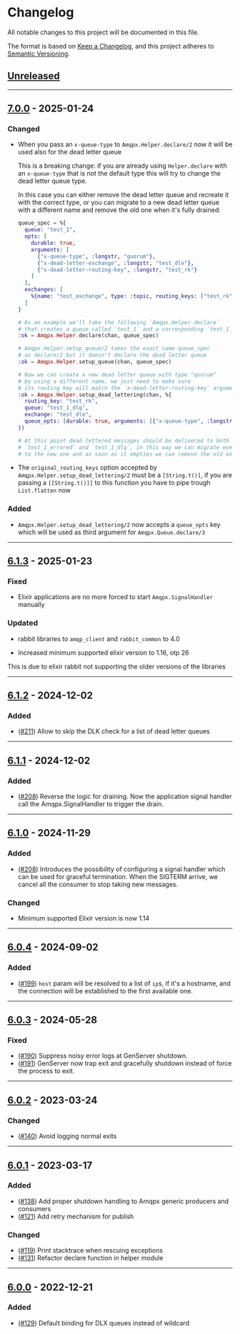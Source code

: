 # Changelog

All notable changes to this project will be documented in this file.

The format is based on [Keep a Changelog](https://keepachangelog.com/en/1.0.0/),
and this project adheres to
[Semantic Versioning](https://semver.org/spec/v2.0.0.html).

## [Unreleased]

---

## [7.0.0] - 2025-01-24

### Changed

- When you pass an `x-queue-type` to `Amqpx.Helper.declare/2` now it will be used also for the dead letter queue

  This is a breaking change: if you are already using `Helper.declare` with an `x-queue-type` that is not the default type this will try to change the dead letter queue type.

  In this case you can either remove the dead letter queue and recreate it with the correct type, or you can migrate to a new dead letter queue with a different name and remove the old one when it's fully drained:

  ```elixir
  queue_spec = %{
    queue: "test_1",
    opts: [
      durable: true,
      arguments: [
        {"x-queue-type", :longstr, "quorum"},
        {"x-dead-letter-exchange", :longstr, "test_dle"},
        {"x-dead-letter-routing-key", :longstr, "test_rk"}
      ]
    ],
    exchanges: [
      %{name: "test_exchange", type: :topic, routing_keys: ["test_rk"], opts: [durable: true]},
    ]
  }

  # As an example we'll take the following `Amqpx.Helper.declare`
  # that creates a queue called `test_1` and a corresponding `test_1_errored`
  :ok = Amqpx.Helper.declare(chan, queue_spec)

  # Amqpx.Helper.setup_queue/2 takes the exact same queue_spec
  # as declare/2 but it doesn't declare the dead letter queue
  :ok = Amqpx.Helper.setup_queue(chan, queue_spec)

  # Now we can create a new dead letter queue with type "quorum"
  # by using a different name, we just need to make sure
  # its routing key will match the `x-dead-letter-routing-key` argument
  :ok = Amqpx.Helper.setup_dead_lettering(chan, %{
    routing_key: "test_rk",
    queue: "test_1_dlq",
    exchange: "test_dle",
    queue_opts: [durable: true, arguments: [{"x-queue-type", :longstr, "quorum"}]]
  })

  # At this point dead-lettered messages should be delivered to both
  # `test_1_errored` and `test_1_dlq`, in this way we can migrate everything
  # to the new one and as soon as it empties we can remove the old one
  ```

- The `original_routing_keys` option accepted by `Amqpx.Helper.setup_dead_lettering/2` must be a `[String.t()]`, if you are passing a `[[String.t()]]` to this function you have to pipe trough `List.flatten` now

### Added

- `Amqpx.Helper.setup_dead_lettering/2` now accepts a `queue_opts` key which will be used as third argument for `Amqpx.Queue.declare/3`

---

## [6.1.3] - 2025-01-23

### Fixed

- Elixir applications are no more forced to start `Amqpx.SignalHandler` manually

### Updated

- rabbit libraries to `amqp_client` and `rabbit_common` to 4.0

- Increased minimum supported elixir version to 1.16, otp 26

This is due to elixir rabbit not supporting the older versions of the libraries

---

## [6.1.2] - 2024-12-02

### Added

- ([#211](https://github.com/primait/amqpx/pull/211)) Allow to skip the DLK check for a 
  list of dead letter queues

---

## [6.1.1] - 2024-12-02

### Added

- ([#208](https://github.com/primait/amqpx/pull/208)) Reverse the logic for draining.
  Now the application signal handler call the Amqpx.SignalHandler to trigger the drain.

---

## [6.1.0] - 2024-11-29

### Added

- ([#208](https://github.com/primait/amqpx/pull/208)) Introduces the possibility
  of configuring a signal handler which can be used for graceful termination.
  When the SIGTERM arrive, we cancel all the consumer to stop taking new
  messages.

### Changed

- Minimum supported Elixir version is now 1.14

---

## [6.0.4] - 2024-09-02

### Added

- ([#199](https://github.com/primait/amqpx/pull/199)) `host` param will be
  resolved to a list of `ip`s, if it's a hostname, and the connection will be
  established to the first available one.

---

## [6.0.3] - 2024-05-28

### Fixed

- ([#190](https://github.com/primait/amqpx/pull/191)) Suppress noisy error logs
  at GenServer shutdown.
- ([#191](https://github.com/primait/amqpx/pull/190)) GenServer now trap exit
  and gracefully shutdown instead of force the process to exit.

---

## [6.0.2] - 2023-03-24

### Changed

- ([#140](https://github.com/primait/amqpx/pull/140)) Avoid logging normal exits

---

## [6.0.1] - 2023-03-17

### Added

- ([#138](https://github.com/primait/amqpx/pull/138)) Add proper shutdown
  handling to Amqpx generic producers and consumers
- ([#121](https://github.com/primait/amqpx/pull/121)) Add retry mechanism for
  publish

### Changed

- ([#119](https://github.com/primait/amqpx/pull/119)) Print stacktrace when
  rescuing exceptions
- ([#131](https://github.com/primait/amqpx/pull/131)) Refactor declare function
  in helper module

---

## [6.0.0] - 2022-12-21

### Added

- ([#129](https://github.com/primait/amqpx/pull/)) Default binding for DLX
  queues instead of wildcard

[Unreleased]: https://github.com/primait/amqpx/compare/7.0.0...HEAD
[7.0.0]: https://github.com/primait/amqpx/compare/6.1.3...7.0.0
[6.1.3]: https://github.com/primait/amqpx/compare/6.1.2...6.1.3
[6.1.2]: https://github.com/primait/amqpx/compare/6.1.1...6.1.2
[6.1.1]: https://github.com/primait/amqpx/compare/6.1.0...6.1.1
[6.1.0]: https://github.com/primait/amqpx/compare/6.0.4...6.1.0
[6.0.4]: https://github.com/primait/amqpx/compare/6.0.3...6.0.4
[6.0.3]: https://github.com/primait/amqpx/compare/6.0.2...6.0.3
[6.0.2]: https://github.com/primait/amqpx/compare/6.0.1...6.0.2
[6.0.1]: https://github.com/primait/amqpx/compare/6.0.0...6.0.1
[6.0.0]: https://github.com/primait/amqpx/releases/tag/6.0.0

